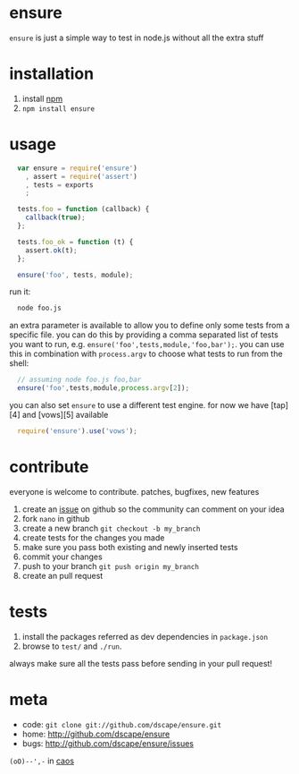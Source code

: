 # ensure

`ensure` is just a simple way to test in node.js without all the extra stuff

# installation

1. install [npm][1]
2. `npm install ensure`

# usage

```js
  var ensure = require('ensure')
    , assert = require('assert')
    , tests = exports
    ;

  tests.foo = function (callback) {
    callback(true);
  };

  tests.foo_ok = function (t) {
    assert.ok(t);
  };

  ensure('foo', tests, module);
```
run it:

```sh
  node foo.js
```

an extra parameter is available to allow you to define only some tests from a specific file. you can do this by providing a comma separated list of tests you want to run, e.g. `ensure('foo',tests,module,'foo,bar');`. you can use this in combination with `process.argv` to choose what tests to run from the shell:

```js
  // assuming node foo.js foo,bar
  ensure('foo',tests,module,process.argv[2]);
```

you can also set `ensure` to use a different test engine. for now we have [tap][4] and [vows][5] available

```js
  require('ensure').use('vows');
```

# contribute

everyone is welcome to contribute. patches, bugfixes, new features

1. create an [issue][2] on github so the community can comment on your idea
2. fork `nano` in github
3. create a new branch `git checkout -b my_branch`
4. create tests for the changes you made
5. make sure you pass both existing and newly inserted tests
6. commit your changes
7. push to your branch `git push origin my_branch`
8. create an pull request

# tests

1. install the packages referred as dev dependencies in `package.json`
2. browse to `test/` and `./run`.

always make sure all the tests pass before sending in your pull request!

# meta

* code: `git clone git://github.com/dscape/ensure.git`
* home: <http://github.com/dscape/ensure>
* bugs: <http://github.com/dscape/ensure/issues>

`(oO)--',-` in [caos][3]

[1]: http://npmjs.org
[2]: http://github.com/dscape/ensure/issues
[3]: http://caos.di.uminho.pt/
